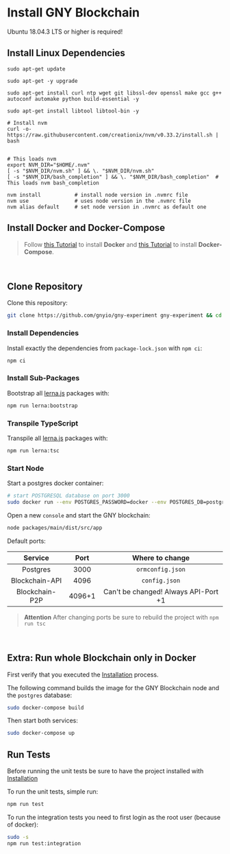 # Install GNY Blockchain

Ubuntu 18.04.3 LTS or higher is required!

## Install Linux Dependencies

```
sudo apt-get update

sudo apt-get -y upgrade

sudo apt-get install curl ntp wget git libssl-dev openssl make gcc g++ autoconf automake python build-essential -y

sudo apt-get install libtool libtool-bin -y

# Install nvm
curl -o- https://raw.githubusercontent.com/creationix/nvm/v0.33.2/install.sh | bash


# This loads nvm
export NVM_DIR="$HOME/.nvm"
[ -s "$NVM_DIR/nvm.sh" ] && \. "$NVM_DIR/nvm.sh"
[ -s "$NVM_DIR/bash_completion" ] && \. "$NVM_DIR/bash_completion"  # This loads nvm bash_completion

nvm install           # install node version in .nvmrc file
nvm use               # uses node version in the .nvmrc file
nvm alias default     # set node version in .nvmrc as default one
```

## Install Docker and Docker-Compose

> Follow [this Tutorial](https://docs.docker.com/install/linux/docker-ce/ubuntu/) to install **Docker** and [this Tutorial](https://docs.docker.com/compose/install/) to install **Docker-Compose**.

<br/>

## Clone Repository

Clone this repository:

```bash
git clone https://github.com/gnyio/gny-experiment gny-experiment && cd $_
```

### Install Dependencies

Install exactly the dependencies from `package-lock.json` with `npm ci`:

```bash
npm ci
```

### Install Sub-Packages

Bootstrap all [lerna.js](https://github.com/lerna/lerna) packages with:

```bash
npm run lerna:bootstrap
```

### Transpile TypeScript

Transpile all [lerna.js](https://github.com/lerna/lerna) packages with:

```bash
npm run lerna:tsc
```

### Start Node

Start a postgres docker container:

```bash
# start POSTGRESQL database on port 3000
sudo docker run --env POSTGRES_PASSWORD=docker --env POSTGRES_DB=postgres --env POSTGRES_USER=postgres -p 3000:5432 postgres:9.6.12
```

Open a new `console` and start the GNY blockchain:

```bash
node packages/main/dist/src/app
```

Default ports:

|    Service     |  Port  |           Where to change            |
| :------------: | :----: | :----------------------------------: |
|    Postgres    |  3000  |           `ormconfig.json`           |
| Blockchain-API |  4096  |            `config.json`             |
| Blockchain-P2P | 4096+1 | Can't be changed! Always API-Port +1 |

> **Attention**
> After changing ports be sure to rebuild the project with `npm run tsc`

<br/>

## Extra: Run whole Blockchain only in Docker

First verify that you executed the [Installation](#Installation) process.

The following command builds the image for the GNY Blockchain node and the `postgres` database:

```bash
sudo docker-compose build
```

Then start both services:

```bash
sudo docker-compose up
```

## Run Tests

Before running the unit tests be sure to have the project installed with [Installation](#Installation)

To run the unit tests, simple run:

```bash
npm run test
```

To run the integration tests you need to first login as the root user (because of docker):

```bash
sudo -s
npm run test:integration
```

<br/>

